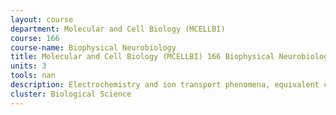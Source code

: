 ```yaml
---
layout: course 
department: Molecular and Cell Biology (MCELLBI)
course: 166
course-name: Biophysical Neurobiology
title: Molecular and Cell Biology (MCELLBI) 166 Biophysical Neurobiology
units: 3
tools: nan
description: Electrochemistry and ion transport phenomena, equivalent circuits, excitability, action potentials, voltage clamp and the Hodgkin-Huxley model. Biophysical properties of ion channels. Statistical and electrophysiological models of synaptic transmission, Quantitative models for dendritic structure and neuronal morphogenesis. Sensory transduction, cellular networks as computational devices, information processing and transfer.
cluster: Biological Science
---
```


